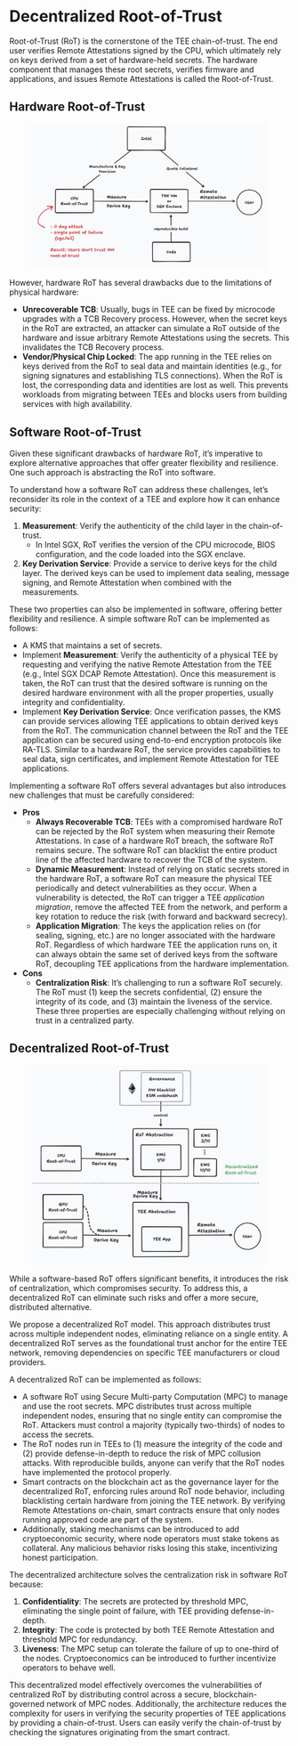 # Decentralized Root-of-Trust

Root-of-Trust (RoT) is the cornerstone of the TEE chain-of-trust. The end user verifies Remote Attestations signed by the CPU, which ultimately rely on keys derived from a set of hardware-held secrets. The hardware component that manages these root secrets, verifies firmware and applications, and issues Remote Attestations is called the Root-of-Trust.

## Hardware Root-of-Trust <a href="#p-8175-hardware-root-of-trust-1" id="p-8175-hardware-root-of-trust-1"></a>

<figure><img src="../../.gitbook/assets/image (5) (1) (1) (1).png" alt=""><figcaption></figcaption></figure>

However, hardware RoT has several drawbacks due to the limitations of physical hardware:

* **Unrecoverable TCB**: Usually, bugs in TEE can be fixed by microcode upgrades with a TCB Recovery process. However, when the secret keys in the RoT are extracted, an attacker can simulate a RoT outside of the hardware and issue arbitrary Remote Attestations using the secrets. This invalidates the TCB Recovery process.
* **Vendor/Physical Chip Locked**: The app running in the TEE relies on keys derived from the RoT to seal data and maintain identities (e.g., for signing signatures and establishing TLS connections). When the RoT is lost, the corresponding data and identities are lost as well. This prevents workloads from migrating between TEEs and blocks users from building services with high availability.

## Software Root-of-Trust <a href="#p-8175-software-root-of-trust-2" id="p-8175-software-root-of-trust-2"></a>

Given these significant drawbacks of hardware RoT, it’s imperative to explore alternative approaches that offer greater flexibility and resilience. One such approach is abstracting the RoT into software.

To understand how a software RoT can address these challenges, let’s reconsider its role in the context of a TEE and explore how it can enhance security:

1. **Measurement**: Verify the authenticity of the child layer in the chain-of-trust.
   * In Intel SGX, RoT verifies the version of the CPU microcode, BIOS configuration, and the code loaded into the SGX enclave.
2. **Key Derivation Service**: Provide a service to derive keys for the child layer. The derived keys can be used to implement data sealing, message signing, and Remote Attestation when combined with the measurements.

These two properties can also be implemented in software, offering better flexibility and resilience. A simple software RoT can be implemented as follows:

* A KMS that maintains a set of secrets.
* Implement **Measurement**: Verify the authenticity of a physical TEE by requesting and verifying the native Remote Attestation from the TEE (e.g., Intel SGX DCAP Remote Attestation). Once this measurement is taken, the RoT can trust that the desired software is running on the desired hardware environment with all the proper properties, usually integrity and confidentiality.
* Implement **Key Derivation Service**: Once verification passes, the KMS can provide services allowing TEE applications to obtain derived keys from the RoT. The communication channel between the RoT and the TEE application can be secured using end-to-end encryption protocols like RA-TLS. Similar to a hardware RoT, the service provides capabilities to seal data, sign certificates, and implement Remote Attestation for TEE applications.

Implementing a software RoT offers several advantages but also introduces new challenges that must be carefully considered:

* **Pros**
  * **Always Recoverable TCB**: TEEs with a compromised hardware RoT can be rejected by the RoT system when measuring their Remote Attestations. In case of a hardware RoT breach, the software RoT remains secure. The software RoT can blacklist the entire product line of the affected hardware to recover the TCB of the system.
  * **Dynamic Measurement**: Instead of relying on static secrets stored in the hardware RoT, a software RoT can measure the physical TEE periodically and detect vulnerabilities as they occur. When a vulnerability is detected, the RoT can trigger a TEE _application migration_, remove the affected TEE from the network, and perform a key rotation to reduce the risk (with forward and backward secrecy).
  * **Application Migration**: The keys the application relies on (for sealing, signing, etc.) are no longer associated with the hardware RoT. Regardless of which hardware TEE the application runs on, it can always obtain the same set of derived keys from the software RoT, decoupling TEE applications from the hardware implementation.
* **Cons**
  * **Centralization Risk**: It’s challenging to run a software RoT securely. The RoT must (1) keep the secrets confidential, (2) ensure the integrity of its code, and (3) maintain the liveness of the service. These three properties are especially challenging without relying on trust in a centralized party.

## Decentralized Root-of-Trust <a href="#p-8175-decentralized-root-of-trust-3" id="p-8175-decentralized-root-of-trust-3"></a>

<figure><img src="../../.gitbook/assets/image (6) (1) (1) (1).png" alt=""><figcaption></figcaption></figure>

While a software-based RoT offers significant benefits, it introduces the risk of centralization, which compromises security. To address this, a decentralized RoT can eliminate such risks and offer a more secure, distributed alternative.

We propose a decentralized RoT model. This approach distributes trust across multiple independent nodes, eliminating reliance on a single entity. A decentralized RoT serves as the foundational trust anchor for the entire TEE network, removing dependencies on specific TEE manufacturers or cloud providers.

A decentralized RoT can be implemented as follows:

* A software RoT using Secure Multi-party Computation (MPC) to manage and use the root secrets. MPC distributes trust across multiple independent nodes, ensuring that no single entity can compromise the RoT. Attackers must control a majority (typically two-thirds) of nodes to access the secrets.
* The RoT nodes run in TEEs to (1) measure the integrity of the code and (2) provide defense-in-depth to reduce the risk of MPC collusion attacks. With reproducible builds, anyone can verify that the RoT nodes have implemented the protocol properly.
* Smart contracts on the blockchain act as the governance layer for the decentralized RoT, enforcing rules around RoT node behavior, including blacklisting certain hardware from joining the TEE network. By verifying Remote Attestations on-chain, smart contracts ensure that only nodes running approved code are part of the system.
* Additionally, staking mechanisms can be introduced to add cryptoeconomic security, where node operators must stake tokens as collateral. Any malicious behavior risks losing this stake, incentivizing honest participation.

The decentralized architecture solves the centralization risk in software RoT because:

1. **Confidentiality**: The secrets are protected by threshold MPC, eliminating the single point of failure, with TEE providing defense-in-depth.
2. **Integrity**: The code is protected by both TEE Remote Attestation and threshold MPC for redundancy.
3. **Liveness**: The MPC setup can tolerate the failure of up to one-third of the nodes. Cryptoeconomics can be introduced to further incentivize operators to behave well.

This decentralized model effectively overcomes the vulnerabilities of centralized RoT by distributing control across a secure, blockchain-governed network of MPC nodes. Additionally, the architecture reduces the complexity for users in verifying the security properties of TEE applications by providing a chain-of-trust. Users can easily verify the chain-of-trust by checking the signatures originating from the smart contract.

